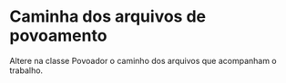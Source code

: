 # Caminha dos arquivos de povoamento
Altere na classe Povoador o caminho dos arquivos que acompanham o trabalho.
